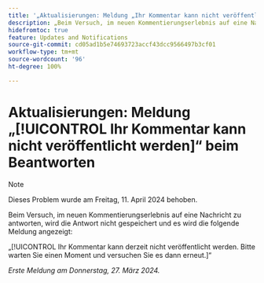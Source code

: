 ```yaml
---
title: '„Aktualisierungen: Meldung „Ihr Kommentar kann nicht veröffentlicht werden“ beim Beantworten“'
description: „Beim Versuch, im neuen Kommentierungserlebnis auf eine Nachricht zu antworten, wird die Antwort nicht gespeichert und es wird eine Meldung angezeigt.“
hidefromtoc: true
feature: Updates and Notifications
source-git-commit: cd05ad1b5e74693723accf43dcc9566497b3cf01
workflow-type: tm+mt
source-wordcount: '96'
ht-degree: 100%

---
```



# Aktualisierungen: Meldung „[!UICONTROL Ihr Kommentar kann nicht veröffentlicht werden]“ beim Beantworten

>[!NOTE]
>
>Dieses Problem wurde am Freitag, 11. April 2024 behoben.

Beim Versuch, im neuen Kommentierungserlebnis auf eine Nachricht zu antworten, wird die Antwort nicht gespeichert und es wird die folgende Meldung angezeigt:

„[!UICONTROL Ihr Kommentar kann derzeit nicht veröffentlicht werden. Bitte warten Sie einen Moment und versuchen Sie es dann erneut.]“

_Erste Meldung am Donnerstag, 27. März 2024._

